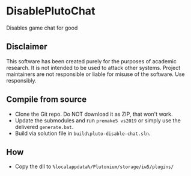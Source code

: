 # DisablePlutoChat
Disables game chat for good

## Disclaimer

This software has been created purely for the purposes of academic research. It is not intended to be used to attack other systems. Project maintainers are not responsible or liable for misuse of the software. Use responsibly.

## Compile from source

- Clone the Git repo. Do NOT download it as ZIP, that won't work.
- Update the submodules and run `premake5 vs2019` or simply use the delivered `generate.bat`.
- Build via solution file in `build\pluto-disable-chat.sln`.

## How

* Copy the dll to `%localappdata%/Plutonium/storage/iw5/plugins/`
